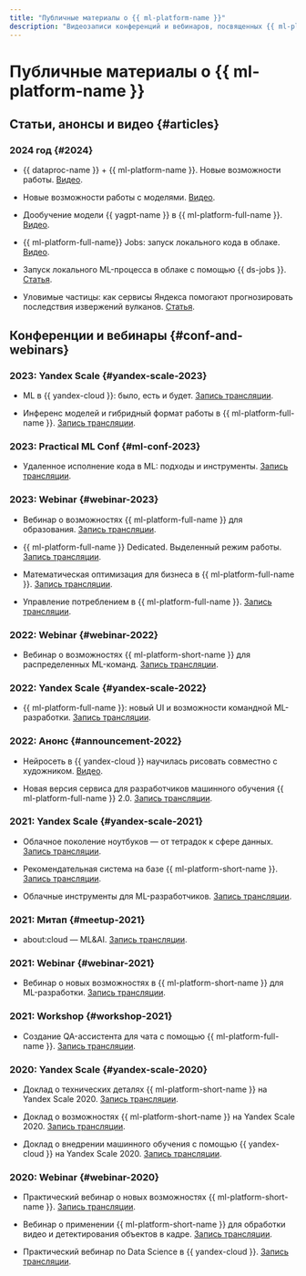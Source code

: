 ```yaml
---
title: "Публичные материалы о {{ ml-platform-name }}"
description: "Видеозаписи конференций и вебинаров, посвященных {{ ml-platform-name }}."
---
```


# Публичные материалы о {{ ml-platform-name }}

## Статьи, анонсы и видео {#articles}

### 2024 год {#2024}

* {{ dataproc-name }} + {{ ml-platform-name }}. Новые возможности работы. [Видео](https://www.youtube.com/watch?v=H97HZ4ja1-4).

* Новые возможности работы с моделями. [Видео](https://www.youtube.com/watch?v=3W5ePOLQg64).

* Дообучение модели {{ yagpt-name }} в {{ ml-platform-full-name }}. [Видео](https://www.youtube.com/watch?v=hGrH0Shovtk).

* {{ ml-platform-full-name}} Jobs: запуск локального кода в облаке. [Видео](https://www.youtube.com/watch?v=As9b73RORTk).

* Запуск локального ML-процесса в облаке с помощью {{ ds-jobs }}. [Статья](https://habr.com/ru/companies/yandex_cloud_and_infra/articles/788872/).

* Уловимые частицы: как сервисы Яндекса помогают прогнозировать последствия извержений вулканов. [Статья](https://habr.com/ru/companies/yandex/articles/794883/).

## Конференции и вебинары {#conf-and-webinars}

### 2023: Yandex Scale {#yandex-scale-2023}

* ML в {{ yandex-cloud }}: было, есть и будет. [Запись трансляции](https://www.youtube.com/watch?v=90jIHP2F-zA).

* Инференс моделей и гибридный формат работы в {{ ml-platform-full-name }}. [Запись трансляции](https://www.youtube.com/watch?v=8asQwGQdr0w).

### 2023: Practical ML Conf {#ml-conf-2023}

* Удаленное исполнение кода в ML: подходы и инструменты. [Запись трансляции](https://youtu.be/iWnh2Da1RG4?si=R26ZdYqwqqQrv8rR).

### 2023: Webinar {#webinar-2023}

* Вебинар о возможностях {{ ml-platform-full-name }} для образования. [Запись трансляции](https://www.youtube.com/watch?v=pRTKbG-kaUg).

* {{ ml-platform-full-name }} Dedicated. Выделенный режим работы. [Запись трансляции](https://www.youtube.com/watch?v=U4rxkHKqm2U).

* Математическая оптимизация для бизнеса в {{ ml-platform-full-name }}. [Запись трансляции](https://www.youtube.com/watch?v=fOzDMNAGQXw).

* Управление потреблением в {{ ml-platform-full-name }}. [Запись трансляции](https://www.youtube.com/watch?v=NmF2L3hF7Xk).

### 2022: Webinar {#webinar-2022}

* Вебинар о возможностях {{ ml-platform-short-name }} для распределенных ML-команд. [Запись трансляции](https://youtu.be/xM0qdz5wJdE).

### 2022: Yandex Scale {#yandex-scale-2022}

* {{ ml-platform-full-name }}: новый UI и возможности командной ML-разработки. [Запись трансляции](https://youtu.be/xzEW5g7WVd4).

### 2022: Анонс {#announcement-2022}

* Нейросеть в {{ yandex-cloud }} научилась рисовать совместно с художником. [Видео](https://youtu.be/eDfMYlQv5_4).

* Новая версия сервиса для разработчиков машинного обучения {{ ml-platform-full-name }} 2.0. [Запись трансляции](https://youtu.be/Mhjkh386Ajw).

### 2021: Yandex Scale {#yandex-scale-2021}

* Облачное поколение ноутбуков — от тетрадок к сфере данных. [Запись трансляции](https://youtu.be/vKLqfcKXRo8).

* Рекомендательная система на базе {{ ml-platform-short-name }}. [Запись трансляции](https://youtu.be/oavkOOJMVK8).

* Облачные инструменты для ML-разработчиков. [Запись трансляции](https://youtu.be/euqmLppB4f0).

### 2021: Митап {#meetup-2021}

* about:cloud — ML&AI. [Запись трансляции](https://youtu.be/qWO2P0Mc_Bc).

### 2021: Webinar {#webinar-2021}

* Вебинар о новых возможностях в {{ ml-platform-short-name }} для ML-разработки. [Запись трансляции](https://youtu.be/udZcoKwb6aM).

### 2021: Workshop {#workshop-2021}

* Создание QA-ассистента для чата с помощью {{ ml-platform-full-name }}. [Запись трансляции](https://youtu.be/fHQAT6rYO7c).

### 2020: Yandex Scale {#yandex-scale-2020}

* Доклад о технических деталях {{ ml-platform-short-name }} на Yandex Scale 2020. [Запись трансляции](https://youtu.be/5y2-x9GcITs).

* Доклад о возможностях {{ ml-platform-short-name }} на Yandex Scale 2020. [Запись трансляции](https://youtu.be/MtXpZ4RZAjk).

* Доклад о внедрении машинного обучения с помощью {{ yandex-cloud }} на Yandex Scale 2020. [Запись трансляции](https://youtu.be/MxuABVNZV38).

### 2020: Webinar {#webinar-2020}

* Практический вебинар о новых возможностях {{ ml-platform-short-name }}. [Запись трансляции](https://youtu.be/70lIkTJjAZU).

* Вебинар о применении {{ ml-platform-short-name }} для обработки видео и детектирования объектов в кадре. [Запись трансляции](https://youtu.be/55qc9YHbVwE).

* Практический вебинар по Data Science в {{ yandex-cloud }}. [Запись трансляции](https://youtu.be/5o5OJOwDfaU).